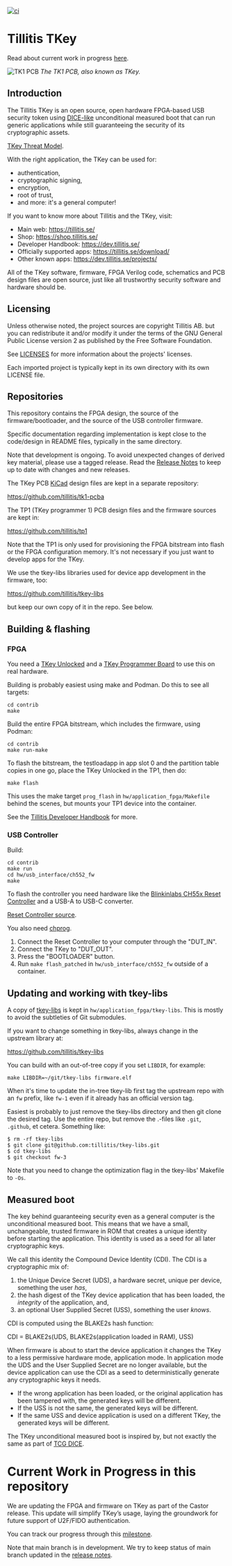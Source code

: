 [![ci](https://github.com/tillitis/tillitis-key1/actions/workflows/ci.yaml/badge.svg?branch=main&event=push)](https://github.com/tillitis/tillitis-key1/actions/workflows/ci.yaml)

# Tillitis TKey

Read about current work in progress
[here](#current-work-in-progress-in-this-repository).

![TK1 PCB](doc/images/tkey-open-lid.png) *The TK1 PCB, also known as
TKey.*

## Introduction

The Tillitis TKey is an open source, open hardware FPGA-based USB
security token using
[DICE-like](https://trustedcomputinggroup.org/work-groups/dice-architectures/)
unconditional measured boot that can run generic applications while
still guaranteeing the security of its cryptographic assets.

[TKey Threat Model](doc/threat_model/threat_model.md).

With the right application, the TKey can be used for:

- authentication,
- cryptographic signing,
- encryption,
- root of trust,
- and more: it's a general computer!

If you want to know more about Tillitis and the TKey, visit:

- Main web: <https://tillitis.se/>
- Shop: <https://shop.tillitis.se/>
- Developer Handbook: <https://dev.tillitis.se/>
- Officially supported apps: <https://tillitis.se/download/>
- Other known apps: <https://dev.tillitis.se/projects/>

All of the TKey software, firmware, FPGA Verilog code, schematics and
PCB design files are open source, just like all trustworthy security
software and hardware should be.

## Licensing

Unless otherwise noted, the project sources are copyright Tillitis AB.
but you can redistribute it and/or modify it under the terms of the
GNU General Public License version 2 as published by the Free Software
Foundation.

See [LICENSES](./LICENSES/README.md) for more information about
the projects' licenses.

Each imported project is typically kept in its own directory with its
own LICENSE file.

## Repositories

This repository contains the FPGA design, the source of the
firmware/bootloader, and the source of the USB controller firmware.

Specific documentation regarding implementation is kept close to the
code/design in README files, typically in the same directory.

Note that development is ongoing. To avoid unexpected changes of
derived key material, please use a tagged release. Read the [Release
Notes](doc/release_notes.md) to keep up to date with changes and new
releases.

The TKey PCB [KiCad](https://www.kicad.org/) design files are kept in
a separate repository:

<https://github.com/tillitis/tk1-pcba>

The TP1 (TKey programmer 1) PCB design files and the firmware sources
are kept in:

<https://github.com/tillitis/tp1>

Note that the TP1 is only used for provisioning the FPGA bitstream
into flash or the FPGA configuration memory. It's not necessary if you
just want to develop apps for the TKey.

We use the tkey-libs libraries used for device app development in the
firmware, too:

https://github.com/tillitis/tkey-libs

but keep our own copy of it in the repo. See below.

## Building & flashing

### FPGA

You need a [TKey
Unlocked](https://shop.tillitis.se/products/tkey-not-provisioned) and
a [TKey Programmer
Board](https://shop.tillitis.se/products/tkey-dev-kit) to use this on
real hardware.

Building is probably easiest using make and Podman. Do this to see all
targets:

```
cd contrib
make
```

Build the entire FPGA bitstream, which includes the firmware, using
Podman:

```
cd contrib
make run-make
```

To flash the bitstream, the testloadapp in app slot 0 and the
partition table copies in one go, place the TKey Unlocked in the TP1,
then do:

```
make flash
```

This uses the make target `prog_flash` in
`hw/application_fpga/Makefile` behind the scenes, but mounts your TP1
device into the container.

See the [Tillitis Developer Handbook](https://dev.tillitis.se) for
more.

### USB Controller

Build:

```
cd contrib
make run
cd hw/usb_interface/ch552_fw
make
```

To flash the controller you need hardware like the [Blinkinlabs CH55x
Reset
Controller](https://shop-nl.blinkinlabs.com/products/ch55x-reset-controller)
and a USB-A to USB-C converter.

[Reset Controller source](https://github.com/Blinkinlabs/ch55x_programmer).

You also need [chprog](https://github.com/ole00/chprog).

1. Connect the Reset Controller to your computer through the "DUT\_IN".
2. Connect the TKey to "DUT\_OUT".
3. Press the "BOOTLOADER" button.
4. Run `make flash_patched` in `hw/usb_interface/ch552_fw` outside of
   a container.

## Updating and working with tkey-libs

A copy of [tkey-libs](https://github.com/tillitis/tkey-libs) is kept
in `hw/application_fpga/tkey-libs`. This is mostly to avoid the
subtleties of Git submodules.

If you want to change something in tkey-libs, always change in the
upstream library at:

https://github.com/tillitis/tkey-libs

You can build with an out-of-tree copy if you set `LIBDIR`, for
example:

```
make LIBDIR=~/git/tkey-libs firmware.elf
```

When it's time to update the in-tree tkey-lib first tag the upstream
repo with an `fw` prefix, like `fw-1` even if it already has an
official version tag.

Easiest is probably to just remove the tkey-libs directory and then
git clone the desired tag. Use the entire repo, but remove the .-files
like `.git`, `.github`, et cetera. Something like:

```
$ rm -rf tkey-libs
$ git clone git@github.com:tillitis/tkey-libs.git
$ cd tkey-libs
$ git checkout fw-3
```

Note that you need to change the optimization flag in the tkey-libs'
Makefile to `-Os`.

## Measured boot

The key behind guaranteeing security even as a general computer is the
unconditional measured boot. This means that we have a small,
unchangeable, trusted firmware in ROM that creates a unique identity
before starting the application. This identity is used as a seed for
all later cryptographic keys.

We call this identity the Compound Device Identity (CDI). The CDI is a
cryptographic mix of:

1. the Unique Device Secret (UDS), a hardware secret, unique per
   device, something the user *has*,
2. the hash digest of the TKey device application that has been
  loaded, the *integrity* of the application, and,
3. an optional User Supplied Secret (USS), something the user *knows*.

CDI is computed using the BLAKE2s hash function:

CDI = BLAKE2s(UDS, BLAKE2s(application loaded in RAM), USS)

When firmware is about to start the device application it changes the
TKey to a less permissive hardware mode, application mode. In
application mode the UDS and the User Supplied Secret are no longer
available, but the device application can use the CDI as a seed to
deterministically generate any cryptographic keys it needs.

- If the wrong application has been loaded, or the original
  application has been tampered with, the generated keys will be
  different.
- If the USS is not the same, the generated keys will be different.
- If the same USS and device application is used on a different TKey,
  the generated keys will be different.

The TKey unconditional measured boot is inspired by, but not exactly
the same as part of [TCG
DICE](https://trustedcomputinggroup.org/work-groups/dice-architectures/).

# Current Work in Progress in this repository

We are updating the FPGA and firmware on TKey as part of the Castor
release. This update will simplify TKey’s usage, laying the groundwork
for future support of U2F/FIDO authentication.

You can track our progress through this
[milestone](https://github.com/tillitis/tillitis-key1/milestone/1).

Note that main branch is in development. We try to keep status of main
branch updated in the [release notes](/doc/release_notes.md#upcoming-release-castor).
